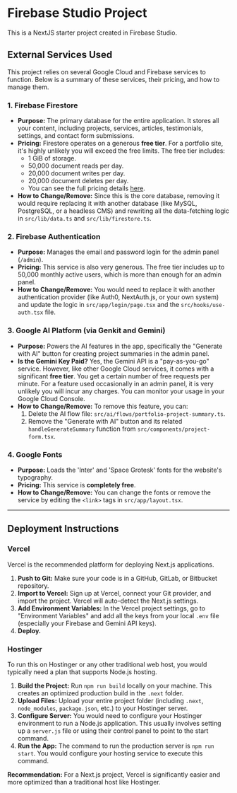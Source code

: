 # Firebase Studio Project

This is a NextJS starter project created in Firebase Studio.

## External Services Used

This project relies on several Google Cloud and Firebase services to function. Below is a summary of these services, their pricing, and how to manage them.

### 1. Firebase Firestore

*   **Purpose:** The primary database for the entire application. It stores all your content, including projects, services, articles, testimonials, settings, and contact form submissions.
*   **Pricing:** Firestore operates on a generous **free tier**. For a portfolio site, it's highly unlikely you will exceed the free limits. The free tier includes:
    *   1 GiB of storage.
    *   50,000 document reads per day.
    *   20,000 document writes per day.
    *   20,000 document deletes per day.
    *   You can see the full pricing details [here](https://firebase.google.com/docs/firestore/pricing).
*   **How to Change/Remove:** Since this is the core database, removing it would require replacing it with another database (like MySQL, PostgreSQL, or a headless CMS) and rewriting all the data-fetching logic in `src/lib/data.ts` and `src/lib/firestore.ts`.

### 2. Firebase Authentication

*   **Purpose:** Manages the email and password login for the admin panel (`/admin`).
*   **Pricing:** This service is also very generous. The free tier includes up to 50,000 monthly active users, which is more than enough for an admin panel.
*   **How to Change/Remove:** You would need to replace it with another authentication provider (like Auth0, NextAuth.js, or your own system) and update the logic in `src/app/login/page.tsx` and the `src/hooks/use-auth.tsx` file.

### 3. Google AI Platform (via Genkit and Gemini)

*   **Purpose:** Powers the AI features in the app, specifically the "Generate with AI" button for creating project summaries in the admin panel.
*   **Is the Gemini Key Paid?** Yes, the Gemini API is a "pay-as-you-go" service. However, like other Google Cloud services, it comes with a significant **free tier**. You get a certain number of free requests per minute. For a feature used occasionally in an admin panel, it is very unlikely you will incur any charges. You can monitor your usage in your Google Cloud Console.
*   **How to Change/Remove:** To remove this feature, you can:
    1.  Delete the AI flow file: `src/ai/flows/portfolio-project-summary.ts`.
    2.  Remove the "Generate with AI" button and its related `handleGenerateSummary` function from `src/components/project-form.tsx`.

### 4. Google Fonts

*   **Purpose:** Loads the 'Inter' and 'Space Grotesk' fonts for the website's typography.
*   **Pricing:** This service is **completely free**.
*   **How to Change/Remove:** You can change the fonts or remove the service by editing the `<link>` tags in `src/app/layout.tsx`.

---

## Deployment Instructions

### Vercel
Vercel is the recommended platform for deploying Next.js applications.

1.  **Push to Git:** Make sure your code is in a GitHub, GitLab, or Bitbucket repository.
2.  **Import to Vercel:** Sign up at Vercel, connect your Git provider, and import the project. Vercel will auto-detect the Next.js settings.
3.  **Add Environment Variables:** In the Vercel project settings, go to "Environment Variables" and add all the keys from your local `.env` file (especially your Firebase and Gemini API keys).
4.  **Deploy.**

### Hostinger
To run this on Hostinger or any other traditional web host, you would typically need a plan that supports Node.js hosting.

1.  **Build the Project:** Run `npm run build` locally on your machine. This creates an optimized production build in the `.next` folder.
2.  **Upload Files:** Upload your entire project folder (including `.next`, `node_modules`, `package.json`, etc.) to your Hostinger server.
3.  **Configure Server:** You would need to configure your Hostinger environment to run a Node.js application. This usually involves setting up a `server.js` file or using their control panel to point to the start command.
4.  **Run the App:** The command to run the production server is `npm run start`. You would configure your hosting service to execute this command.

**Recommendation:** For a Next.js project, Vercel is significantly easier and more optimized than a traditional host like Hostinger.
